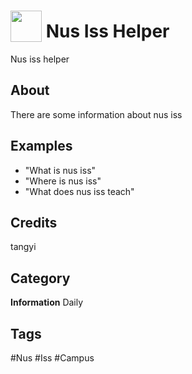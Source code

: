 # <img src="https://raw.githack.com/FortAwesome/Font-Awesome/master/svgs/solid/info.svg" card_color="#0000A0" width="50" height="50" style="vertical-align:bottom"/> Nus Iss Helper
Nus iss helper

## About
There are some information about nus iss

## Examples
* "What is nus iss"
* "Where is nus iss"
* "What does nus iss teach"

## Credits
tangyi

## Category
**Information**
Daily

## Tags
#Nus
#Iss
#Campus


